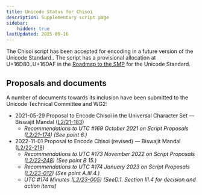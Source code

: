 ```yaml
---
title: Unicode Status for Chisoi
description: Supplementary script page
sidebar:
    hidden: true
lastUpdated: 2025-09-16
---
```


The Chisoi script has been accepted for encoding in a future version of the Unicode Standard.. The script has a provisional allocation at U+16D80..U+16DAF in the [Roadmap to the SMP](http://www.unicode.org/roadmaps/smp/) for the Unicode Standard.

## Proposals and documents

A number of documents towards its inclusion have been submitted to the Unicode Technical Committee and WG2:
- 2021-05-29 Proposal to Encode Chisoi in the Universal Character Set — Biswajit Mandal ([L2/21-183](http://www.unicode.org/cgi-bin/GetMatchingDocs.pl?L2/21-183))
  - _Recommendations to UTC #169 October  2021 on Script Proposals ([L2/21-174](http://www.unicode.org/L2/L2021/21174-script-adhoc-rept.pdf)) (See point 6.)_
- 2022-11-01 Proposal to Encode Chisoi (revised) — Biswajit Mandal ([L2/22-218](http://www.unicode.org/cgi-bin/GetMatchingDocs.pl?L2/22-218))
  - _Recommendations to UTC #173 November 2022 on Script Proposals ([L2/22-248](https://www.unicode.org/cgi-bin/GetMatchingDocs.pl?L2/22-248)) (See point B 15.)_
  - _Recommendations to UTC #174 January 2023 on Script Proposals ([L2/23-012](https://www.unicode.org/cgi-bin/GetMatchingDocs.pl?L2/23-012)) (See point A.III.4.)_
  - _UTC #174 Minutes ([L2/23-005](http://www.unicode.org/L2/L2023/23005.htm)) (SeeD.1. Section III.4 for decision and action items)_
